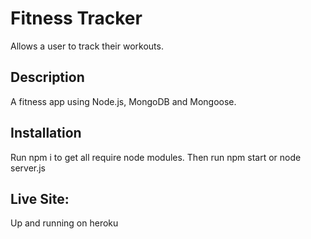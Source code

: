 # Fitness Tracker
Allows a user to track their workouts.

## Description
A fitness app using Node.js, MongoDB and Mongoose.

## Installation
Run npm i to get all require node modules. Then run npm start or node server.js

## Live Site:
Up and running on heroku
